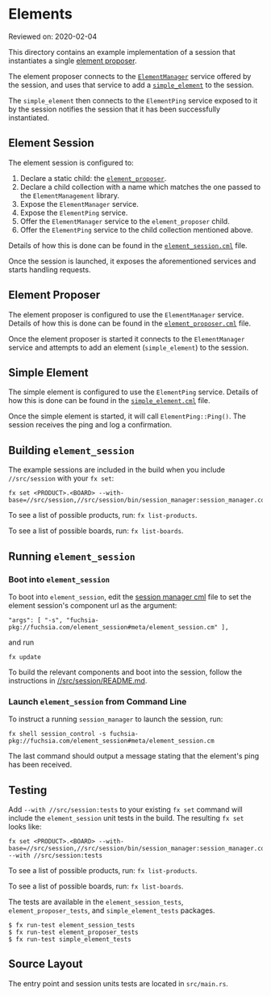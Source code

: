 # Elements

Reviewed on: 2020-02-04

This directory contains an example implementation of a session that instantiates a single [element proposer](./element_proposer/README.md).

The element proposer connects to the [`ElementManager`](//sdk/fidl/fuchsia.session/element_manager.fidl) service offered by the session, and uses that service to add a [`simple_element`](./simple_element/README.md) to the session.

The `simple_element` then connects to the `ElementPing` service exposed to it by the session notifies the session that it has been successfully instantiated.

## Element Session

The element session is configured to:

  1. Declare a static child: the [`element_proposer`](./element_proposer/README.md).
  2. Declare a child collection with a name which matches the one passed to the `ElementManagement` library.
  3. Expose the `ElementManager` service.
  4. Expose the `ElementPing` service.
  5. Offer the `ElementManager` service to the `element_proposer` child.
  6. Offer the `ElementPing` service to the child collection mentioned above.

Details of how this is done can be found in the [`element_session.cml`](./element_session/meta/element_session.cml) file.

Once the session is launched, it exposes the aforementioned services and starts
handling requests.

## Element Proposer

The element proposer is configured to use the `ElementManager` service. Details of how this is done can be found in the [`element_proposer.cml`]() file.

Once the element proposer is started it connects to the `ElementManager` service
and attempts to add an element (`simple_element`) to the session.

## Simple Element

The simple element is configured to use the `ElementPing` service. Details of how this is done can be found in the [`simple_element.cml`](./simple_element/meta/simple_element.cml) file.

Once the simple element is started, it will call `ElementPing::Ping()`. The
session receives the ping and log a confirmation.

## Building `element_session`

The example sessions are included in the build when you include `//src/session` with your `fx set`:

```
fx set <PRODUCT>.<BOARD> --with-base=//src/session,//src/session/bin/session_manager:session_manager.config
```

To see a list of possible products, run: `fx list-products`.

To see a list of possible boards, run: `fx list-boards`.

## Running `element_session`
### Boot into `element_session`

To boot into `element_session`, edit the [session manager cml](//src/session/bin/session_manager/meta/session_manager.cml) file to set the element session's component url as the argument:
```
"args": [ "-s", "fuchsia-pkg://fuchsia.com/element_session#meta/element_session.cm" ],
```
and run
```
fx update
```

To build the relevant components and boot into the session, follow the
instructions in [//src/session/README.md](//src/session/README.md).

### Launch `element_session` from Command Line

To instruct a running `session_manager` to launch the session, run:
```
fx shell session_control -s fuchsia-pkg://fuchsia.com/element_session#meta/element_session.cm
```

The last command should output a message stating that the element's ping has
been received.

## Testing

Add `--with //src/session:tests` to your existing `fx set` command will include  the `element_session` unit tests in the build. The resulting `fx set` looks like:
```
fx set <PRODUCT>.<BOARD> --with-base=//src/session,//src/session/bin/session_manager:session_manager.config --with //src/session:tests
```
To see a list of possible products, run: `fx list-products`.

To see a list of possible boards, run: `fx list-boards`.

The tests are available in the `element_session_tests`, `element_proposer_tests`, and `simple_element_tests` packages.
```
$ fx run-test element_session_tests
$ fx run-test element_proposer_tests
$ fx run-test simple_element_tests
```

## Source Layout

The entry point and session units tests are located in `src/main.rs`.
